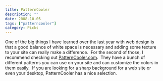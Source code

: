 ```yaml
---
title: PatternCooler
description: ""
date: 2008-10-05
tags: ["patterncooler"]
category: Picks
---
```



One of the big things I have learned over the last year with web design is that a good balance of white space is necessary and adding some texture to your site can really make a difference.&nbsp; For the second of those, I recommend checking out <a href="https://web.archive.org/web/20131211105408/http://www.patterncooler.com/">PatternCooler.com</a>.&nbsp; They have a bunch of different patterns you can use on your site and can customize the colors in them easily.&nbsp; If you are looking for a sharp background for a web site or even your desktop, PatternCooler has a nice selection.
